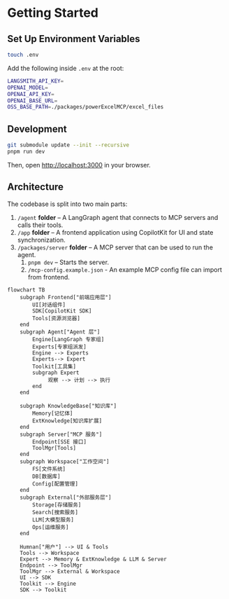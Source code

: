 # Getting Started

## Set Up Environment Variables

```sh
touch .env
```

Add the following inside `.env` at the root:

```sh
LANGSMITH_API_KEY=
OPENAI_MODEL=
OPENAI_API_KEY=
OPENAI_BASE_URL=
OSS_BASE_PATH=./packages/powerExcelMCP/excel_files
```

## Development

```bash
git submodule update --init --recursive
pnpm run dev
```

Then, open [http://localhost:3000](http://localhost:3000) in your browser.

## Architecture

The codebase is split into two main parts:

1. `/agent` **folder** – A LangGraph agent that connects to MCP servers and calls their tools.
2. `/app` **folder** – A frontend application using CopilotKit for UI and state synchronization.
3. `/packages/server` **folder** – A MCP server that can be used to run the agent.
   1. `pnpm dev` – Starts the server.
   2. `/mcp-config.example.json` - An example MCP config file can import from frontend.

```mermaid
flowchart TB
    subgraph Frontend["前端应用层"]
        UI[对话组件]
        SDK[CopilotKit SDK]
        Tools[资源浏览器]
    end
    subgraph Agent["Agent 层"]
        Engine[LangGraph 专家组]
        Experts[专家组派发]
        Engine --> Experts
        Experts--> Expert
        Toolkit[工具集]
        subgraph Expert
             观察 --> 计划 --> 执行
        end
    end
    
    subgraph KnowledgeBase["知识库"]
        Memory[记忆体]
        ExtKnowledge[知识库扩展]
    end
    subgraph Server["MCP 服务"]
        Endpoint[SSE 接口]
        ToolMgr[Tools]
    end
    subgraph Workspace["工作空间"]
        FS[文件系统]
        DB[数据库]
        Config[配置管理]
    end
    subgraph External["外部服务层"]
        Storage[存储服务]
        Search[搜索服务]
        LLM[大模型服务]
        Ops[运维服务]
    end

    Humnan["用户"] --> UI & Tools
    Tools --> Workspace
    Expert --> Memory & ExtKnowledge & LLM & Server
    Endpoint --> ToolMgr
    ToolMgr --> External & Workspace
    UI --> SDK
    Toolkit --> Engine
    SDK --> Toolkit

```
